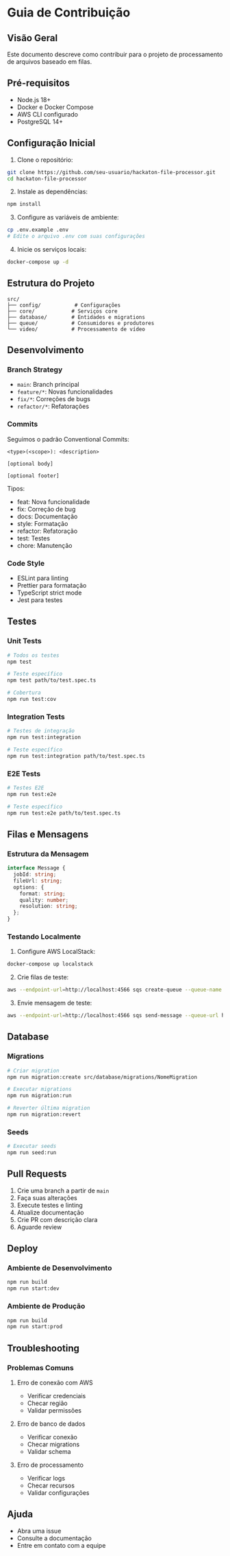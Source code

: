 # Guia de Contribuição

## Visão Geral

Este documento descreve como contribuir para o projeto de processamento de arquivos baseado em filas.

## Pré-requisitos

- Node.js 18+
- Docker e Docker Compose
- AWS CLI configurado
- PostgreSQL 14+

## Configuração Inicial

1. Clone o repositório:

```bash
git clone https://github.com/seu-usuario/hackaton-file-processor.git
cd hackaton-file-processor
```

2. Instale as dependências:

```bash
npm install
```

3. Configure as variáveis de ambiente:

```bash
cp .env.example .env
# Edite o arquivo .env com suas configurações
```

4. Inicie os serviços locais:

```bash
docker-compose up -d
```

## Estrutura do Projeto

```
src/
├── config/           # Configurações
├── core/            # Serviços core
├── database/        # Entidades e migrations
├── queue/           # Consumidores e produtores
└── video/           # Processamento de vídeo
```

## Desenvolvimento

### Branch Strategy

- `main`: Branch principal
- `feature/*`: Novas funcionalidades
- `fix/*`: Correções de bugs
- `refactor/*`: Refatorações

### Commits

Seguimos o padrão Conventional Commits:

```
<type>(<scope>): <description>

[optional body]

[optional footer]
```

Tipos:

- feat: Nova funcionalidade
- fix: Correção de bug
- docs: Documentação
- style: Formatação
- refactor: Refatoração
- test: Testes
- chore: Manutenção

### Code Style

- ESLint para linting
- Prettier para formatação
- TypeScript strict mode
- Jest para testes

## Testes

### Unit Tests

```bash
# Todos os testes
npm test

# Teste específico
npm test path/to/test.spec.ts

# Cobertura
npm run test:cov
```

### Integration Tests

```bash
# Testes de integração
npm run test:integration

# Teste específico
npm run test:integration path/to/test.spec.ts
```

### E2E Tests

```bash
# Testes E2E
npm run test:e2e

# Teste específico
npm run test:e2e path/to/test.spec.ts
```

## Filas e Mensagens

### Estrutura da Mensagem

```typescript
interface Message {
  jobId: string;
  fileUrl: string;
  options: {
    format: string;
    quality: number;
    resolution: string;
  };
}
```

### Testando Localmente

1. Configure AWS LocalStack:

```bash
docker-compose up localstack
```

2. Crie filas de teste:

```bash
aws --endpoint-url=http://localhost:4566 sqs create-queue --queue-name test-queue
```

3. Envie mensagem de teste:

```bash
aws --endpoint-url=http://localhost:4566 sqs send-message --queue-url http://localhost:4566/000000000000/test-queue --message-body '{"jobId":"123","fileUrl":"s3://test-bucket/test.mp4","options":{"format":"mp4","quality":80,"resolution":"720p"}}'
```

## Database

### Migrations

```bash
# Criar migration
npm run migration:create src/database/migrations/NomeMigration

# Executar migrations
npm run migration:run

# Reverter última migration
npm run migration:revert
```

### Seeds

```bash
# Executar seeds
npm run seed:run
```

## Pull Requests

1. Crie uma branch a partir de `main`
2. Faça suas alterações
3. Execute testes e linting
4. Atualize documentação
5. Crie PR com descrição clara
6. Aguarde review

## Deploy

### Ambiente de Desenvolvimento

```bash
npm run build
npm run start:dev
```

### Ambiente de Produção

```bash
npm run build
npm run start:prod
```

## Troubleshooting

### Problemas Comuns

1. Erro de conexão com AWS

   - Verificar credenciais
   - Checar região
   - Validar permissões

2. Erro de banco de dados

   - Verificar conexão
   - Checar migrations
   - Validar schema

3. Erro de processamento
   - Verificar logs
   - Checar recursos
   - Validar configurações

## Ajuda

- Abra uma issue
- Consulte a documentação
- Entre em contato com a equipe
